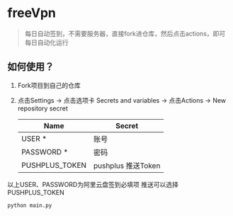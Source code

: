 # freeVpn
> 每日自动签到，不需要服务器，直接fork进仓库，然后点击actions，即可每日自动化运行
## 如何使用？ 
1. Fork项目到自己的仓库
2. 点击Settings -> 点击选项卡 Secrets and variables -> 点击Actions -> New repository secret


    | Name   | Secret                           |
    | ------ | ------------------------------- |
    | USER *   | 账号 |
    | PASSWORD *  | 密码 |
    | PUSHPLUS_TOKEN  | pushplus 推送Token |


以上USER、PASSWORD为阿里云盘签到必填项 推送可以选择PUSHPLUS_TOKEN
```
python main.py
```

